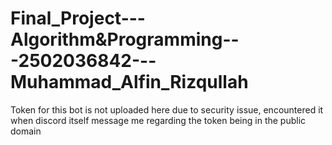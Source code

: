 # Final_Project---Algorithm&Programming---2502036842---Muhammad_Alfin_Rizqullah

Token for this bot is not uploaded here due to security issue, encountered it when discord itself message me regarding the token being in the public domain
